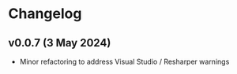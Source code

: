 # Changelog


## v0.0.7 (3 May 2024)

- Minor refactoring to address Visual Studio / Resharper warnings
